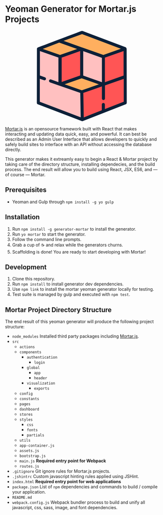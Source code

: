 # Yeoman Generator for Mortar.js Projects

<p id="logo" align="center">
  <svg height="300" version="1.1" id="Layer_1" xmlns="http://www.w3.org/2000/svg" xmlns:xlink="http://www.w3.org/1999/xlink" x="0px" y="0px" viewBox="0 0 101.6 101.5" style="enable-background:new 0 0 101.6 101.5;" xml:space="preserve">
	<style type="text/css">
		.st0{fill:#FFC0C0;}
		.st1{fill:#FF5555;}
		.st2{fill:#FFAF5F;}
		.st3{fill:none;stroke:#0D2038;stroke-width:2;stroke-linecap:round;stroke-linejoin:round;stroke-miterlimit:10;}
		.st4{fill:#0D2038;}
	</style>
	<g>
		<g>
			<polygon class="st0" points="50.7,21.3 51.2,51.5 75.1,59.5 74.8,29.7 		"/>
		</g>
		<g>
			<polygon class="st1" points="50.6,21.1 51.2,50.7 26.9,59.8 26.8,29.2 		"/>
		</g>
		<g>
			<path class="st2" d="M28.9,59.6c0.5-0.1,21.8-8.3,21.8-8.3l21,7.7l-20.1,9.7L28.9,59.6z"/>
		</g>
		<g>
			<polygon class="st1" points="74.8,28.8 75.1,60 50.8,68.3 51.4,99 99.1,80.4 99.3,20.8 		"/>
		</g>
		<g>
			<polygon class="st0" points="50.2,68.4 51,99.3 2.4,80.1 2.3,20.7 26,29.3 26.1,59.5 		"/>
		</g>
		<g>
			<polygon class="st2" points="3,20.3 26.8,29.2 51.2,20.9 74.5,29.1 98.2,20.6 52,2.3 		"/>
		</g>
		<g>
			<g>
				<path class="st3" d="M26.5,29.1"/>
			</g>
			<g>
				<path class="st3" d="M56.5,18.3"/>
			</g>
		</g>
		<g>
			<path class="st3" d="M33.2,14.3"/>
		</g>
		<g>
			<path class="st3" d="M25.8,11.7"/>
		</g>
	</g>
	<path class="st4" d="M100.7,20.7c-0.1-0.7-0.4-1.4-1-1.8c0,0-0.1,0-0.1-0.1L51.7,0.8c-0.4-0.1-0.8-0.1-1.2,0
		c0,0-48.6,18.3-48.6,18.3c-0.1,0.1-0.3,0.1-0.4,0.2c0,0-0.1,0.1-0.1,0.1c0,0-0.1,0.1-0.1,0.1c-0.1,0.1-0.2,0.3-0.3,0.5
		C1,20,1,20,1,20c-0.1,0.2-0.1,0.3-0.1,0.5c0,0,0,0.1,0,0.1c0,0,0,0,0,0L0.8,79.5c0,0.3,0,0.6,0,0.9c0,0.7,0.4,1.3,1.1,1.6l48.9,18.6
		c0,0,0,0,0,0c0.2,0.1,0.4,0.1,0.5,0.1c0.2,0,0.4,0,0.6-0.1c0,0,0,0,0,0L99.7,82c0.6-0.3,1.1-0.9,1.1-1.6c0,0,0-0.1,0-0.1
		c0-0.1,0-0.2,0-0.3c0-0.2,0-0.3,0-0.5c0-0.2,0-0.4,0-0.7L100.7,20.7z M50.8,66.5l-19.1-6.7l19-6.6l19.1,6.7L50.8,66.5z M25.7,13.6
		l19.9,7.1l-19,6.6L7.4,20.6L25.7,13.6z M28.4,30.3L49,23v27.1l-20.6,7.2V30.3z M52.4,23.1l20.8,7.4v17.7v9.3l-20.8-7.3V23.1z
		 M97.3,50.2l-20.8,7.3v-9.3V30.3L97.3,23V50.2z M51.1,4.2l43.2,16.3l-19.5,6.8l-23.6-8.3c0,0-0.1,0-0.1,0l-20.6-7.3L51.1,4.2z
		 M4.1,53.7l4.7,1.6c0.9,0.3,1.8-0.2,2.1-1c0.3-0.9-0.2-1.8-1-2.2l-5.7-2V23l20.6,7.2v27.2l-8.3-2.9c-0.9-0.3-1.8,0.2-2.1,1
		c-0.3,0.9,0.2,1.8,1,2.2l10.4,3.6c0.1,0,0.2,0.1,0.3,0.1l23,8l0.5,27L4.1,79.2V53.7z M97.4,79.2l-20.9,8.1v-5.1
		c0-0.9-0.7-1.7-1.7-1.7s-1.7,0.8-1.7,1.7v6.4L53,96.5l-0.5-27.1l20.7-7.2v13.3c0,0.9,0.7,1.7,1.7,1.7s1.7-0.8,1.7-1.7V61.1l20.9-7.3
		V79.2z"/>
	</svg>
</p>


[Mortar.js](http://mortarjs.io/) is an opensource framework built with React that makes interacting and updating data quick, easy, and powerful. It can best be described as an Admin User Interface that allows developers to quickly and safely build sites to interface with an API without accessing the database directly.

This generator makes it extreamly easy to begin a React & Mortar project by taking care of the directory structure, installing dependecies, and the build process. The end result will allow you to build using React, JSX, ES6, and — of course — Mortar.


## Prerequisites
  - Yeoman and Gulp through `npm install -g yo gulp`

## Installation
  1. Run `npm install -g generator-mortar` to install the generator.
  2. Run `yo mortar` to start the generator.
  3. Follow the command line prompts.
  4. Grab a cup of :coffee: and relax while the generators churns.
  5. Scaffolding is done! You are ready to start developing with Mortar!

## Development
  1. Clone this repository.
  2. Run `npm install` to install generator dev dependencies.
  3. Use `npm link` to install the mortar yeoman generator locally for testing.
  4. Test suite is managed by gulp and executed with `npm test`.

## Mortar Project Directory Structure
The end result of this yeoman generator will produce the following project structure:

- `node_modules` Installed third party packages including [Mortar.js](http://mortarjs.io/).
- `src`
  - `actions`
  - `components`
    - `authentication`
      - `login`
    - `global`
      - `app`
      - `header`
    - `visualization`
      - `exports`
  - `config`
  - `constants`
  - `pages`
  -   `dashboard`
  - `stores`
  - `styles`
    - `css`
    - `fonts`
    - `partials`
  - `utils`
  - `app-container.js`
  - `assets.js`
  - `bootstrap.js`
  - `main.js` **Required entry point for Webpack**
  - `routes.js`
- `.gitignore` Git ignore rules for Mortar.js projects.
- `.jshintrc` Custom javascript hinting rules applied using JSHint.
- `index.html` **Required entry point for web applications**
- `package.json` List of `npm` dependencies and commands to build / compile your application.
- `README.md`
- `webpack.config.js` Webpack bundler process to build and unify all javascript, css, sass, image, and font dependencies.
